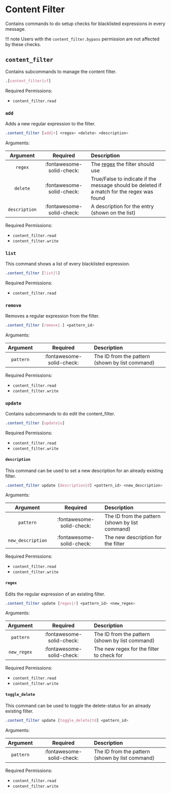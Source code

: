 # Content Filter

Contains commands to do setup checks for blacklisted expressions in every message.

!!! note
    Users with the `content_filter.bypass` permission are not affected by these checks.


## `content_filter`

Contains subcommands to manage the content filter.

```css
.[content_filter|cf]
```

Required Permissions:

- `content_filter.read`


### `add`

Adds a new regular expression to the filter.

```css
.content_filter [add|+] <regex> <delete> <description>
```

Arguments:

|   Argument    |         Required          | Description                                                                                |
|:-------------:|:-------------------------:|:-------------------------------------------------------------------------------------------|
|    `regex`    | :fontawesome-solid-check: | The [regex](https://regex101.com/) the filter should use                                   |
|   `delete`    | :fontawesome-solid-check: | True/False to indicate if the message should be deleted if a match for the regex was found |
| `description` | :fontawesome-solid-check: | A description for the entry (shown on the list)                                            |

Required Permissions:

- `content_filter.read`
- `content_filter.write`


### `list`

This command shows a list of every blacklisted expression. <br>

```css
.content_filter [list|l]
```

Required Permissions:

- `content_filter.read`


### `remove`

Removes a regular expression from the filter.

```css
.content_filter [remove|-] <pattern_id>
```

Arguments:

| Argument  |         Required          | Description                                     |
|:---------:|:-------------------------:|:------------------------------------------------|
| `pattern` | :fontawesome-solid-check: | The ID from the pattern (shown by list command) |

Required Permissions:

- `content_filter.read`
- `content_filter.write`


### `update`

Contains subcommands to do edit the content_filter. <br>

```css
.content_filter [update|u]
```

Required Permissions:

- `content_filter.read`
- `content_filter.write`


#### `description`

This command can be used to set a new description for an already existing filter.

```css
.content_filter update [description|d] <pattern_id> <new_description>
```

Arguments:

|     Argument      |         Required          | Description                                     |
|:-----------------:|:-------------------------:|:------------------------------------------------|
|     `pattern`     | :fontawesome-solid-check: | The ID from the pattern (shown by list command) |
| `new_description` | :fontawesome-solid-check: | The new description for the filter              |

Required Permissions:

- `content_filter.read`
- `content_filter.write`


#### `regex`

Edits the regular expression of an existing filter.

```css
.content_filter update [regex|r] <pattern_id> <new_regex>
```

Arguments:

|  Argument   |         Required          | Description                                     |
|:-----------:|:-------------------------:|:------------------------------------------------|
|  `pattern`  | :fontawesome-solid-check: | The ID from the pattern (shown by list command) |
| `new_regex` | :fontawesome-solid-check: | The new regex for the filter to check for       |

Required Permissions:

- `content_filter.read`
- `content_filter.write`


#### `toggle_delete`

This command can be used to toggle the delete-status for an already existing filter.

```css
.content_filter update [toggle_delete|td] <pattern_id>
```

Arguments:

| Argument  |         Required          | Description                                     |
|:---------:|:-------------------------:|:------------------------------------------------|
| `pattern` | :fontawesome-solid-check: | The ID from the pattern (shown by list command) |

Required Permissions:

- `content_filter.read`
- `content_filter.write`
